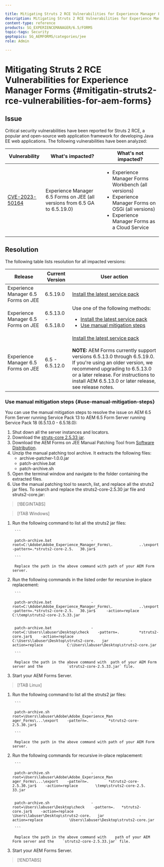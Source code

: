 ```yaml
---

title: Mitigating Struts 2 RCE Vulnerabilities for Experience Manager Forms
description: Mitigating Struts 2 RCE Vulnerabilities for Experience Manager Forms
content-type: reference
products: SG_EXPERIENCEMANAGER/6.5/FORMS
topic-tags: Security
geptopics: SG_AEMFORMS/categories/jee
role: Admin

---
```


# Mitigating Struts 2 RCE Vulnerabilities for Experience Manager Forms {#mitigatin-struts2-rce-vulnerabilities-for-aem-forms}

## Issue

Critical security vulnerabilities have been reported for Struts 2 RCE, a popular and open-source web application framework for developing Java EE web applications. The following vulnerabilities have been analyzed:

| Vulnerability  | What's impacted?  | What's not impacted?  |
|---|---|---|
| [CVE-2023-50164](https://cve.mitre.org/cgi-bin/cvename.cgi?name=2023-50164)  | Experience Manager 6.5 Forms on JEE (all versions from 6.5 GA to 6.5.19.0)  | <ul><li> Experience Manager Forms Workbench (all versions)</li> <li> Experience Manager Forms on OSGi (all versions) </li> <li> Experience Manager Forms as a Cloud Service </li> <ul>|

## Resolution

The following table lists resolution for all impacted versions: 

| Release  | Current Version  | User action  |
|---|---|---|
| Experience Manager 6.5 Forms on JEE  |  6.5.19.0 | [Install the latest service pack](https://experienceleague.adobe.com/docs/experience-manager-65/release-notes/aem-forms-current-service-pack-installation-instructions.html?lang=en) |
| Experience Manager 6.5 Forms on JEE  |  6.5.13.0 - 6.5.18.0| Use one of the following methods: <ul><li>  <a href="https://experienceleague.adobe.com/docs/experience-manager-65/release-notes/aem-forms-current-service-pack-installation-instructions.html?lang=en"> Install the latest service pack </a> </li> <li> <a href ="#use-manual-mitigation-steps"> Use manual mitigation steps </a> |
| Experience Manager 6.5 Forms on JEE  |  6.5 - 6.5.12.0 | [Install the latest service pack](https://experienceleague.adobe.com/docs/experience-manager-65/release-notes/aem-forms-current-service-pack-installation-instructions.html?lang=en)  </br> </br> **NOTE:** AEM Forms currently support versions 6.5.13.0 through 6.5.19.0. If you're using an older version, we recommend upgrading to 6.5.13.0 or a later release. For instructions to install AEM 6.5.13.0 or later release, see release notes.|

### Use manual mitigation steps {#use-manual-mitigation-steps}

You can use the manual mitigation steps to resolve the issue on AEM 6.5 Form Server running Service Pack 13 to AEM 6.5 Form Server running Service Pack 18 (6.5.13.0 - 6.5.18.0):

1. Shut down all the server instances and locators.
1. Download the [struts-core 2.5.33 jar](https://repo1.maven.org/maven2/org/apache/struts/struts2-core/2.5.33/struts2-core-2.5.33.jar).
1. Download the AEM Forms on JEE Manual Patching Tool from [Software Distribution](https://experience.adobe.com/#/downloads/content/software-distribution/en/aem.html?package=/content/software-distribution/en/details.html/content/dam/aem/public/adobe/packages/cq650/servicepack/fd/patch_utility/archive-patcher-1.0.0.zip).
1. Unzip the manual patching tool archive. It extracts the following files:
    * archive-patcher-1.0.0.jar
    * patch-archive.bat
    * patch-archive.sh
1. Open the terminal window and navigate to the folder containing the extracted files.
1. Use the manual patching tool to search, list, and replace all the struts2 jar files. To search and replace the struts2-core-2.5.30 jar file and struts2-core.jar:

    
>[!BEGINTABS]

>[!TAB Windows]

1. Run the following command to list all the    struts2            jar files:

        ```

        patch-archive.bat                  -root=C:\Adobe\Adobe_Experience_Manager_Forms\.            ..\export -pattern=.*struts2-core-2.5.   30.jar$

        ```

        Replace the path in the above command with path of your AEM Form server.

1. Run the following commands in the listed order    for           recursive in-place replacement:

        ```
        
        patch-archive.bat                  -root=C:\Adobe\Adobe_Experience_Manager_Forms\.            ..\export -pattern=.*struts2-core-2.5.   30.jar$     -action=replace    C:\temp\struts2-core-2.5.33.jar

        
        patch-archive.bat                  -root=C:\Users\labuser\Desktop\check    -pattern=.         *struts2-core.jar$    -action=replace           C:\Users\labuser\Desktop\struts2-core.   jar          -action=replace           C:\Users\labuser\Desktop\struts2-core.jar
        
        ```

        Replace the path in the above command with  path of your AEM Form server and the           `struts2-core-2.5.33.jar` file.

1. Start your AEM Forms Server. 


>[!TAB Linux]

1. Run the following command to list all the    struts2            jar files:

        ```

        patch-archive.sh                   -root=\Users\labuser\Adobe\Adobe_Experience_Man            ager_Forms\...\export    -pattern=.         *struts2-core-2.5.30.jar$

        ```

        Replace the path in the above command with path of your AEM Form server.

1. Run the following commands for recursive    in-place            replacement:

        ```
        
        patch-archive.sh                   -root=\Users\labuser\Adobe\Adobe_Experience_Man            ager_Forms\...\export    -pattern=.         *struts2-core-2.5.30.jar$    -action=replace        \temp\struts2-core-2.5.   33.jar

        
        patch-archive.sh                   -root=\Users\labuser\Desktop\check    -pattern=.   *struts2-core.jar$    -action=replace                  \Users\labuser\Desktop\struts2-core.   jar                -action=replace            \Users\labuser\Desktop\struts2-core.jar
        
        ```

        Replace the path in the above command with    path of your AEM Form server and the    `struts2-core-2.5.33.jar` file.

1. Start your AEM Forms Server. 

>[!ENDTABS]




<!-- 
### Manual patching tool 


>[!BEGINTABS]

>[!TAB Windows]

    ```
    
    patch-archive.bat [-root=dir-or-file] [-pattern=regex] [-action=list(default)|delete|replace <replacement-file>]

    ```

* **dir-or-file**: Specifies path of directory containing multiple archives to patch. The default path for AEM Forms on JEE is <>. 
* **regex**: Specifies regular expression identifying a file or an archive entry to patch. It is tested against each file's or archive entry's absolute path. For example, the pattern `.*struts2-core-2.5.30.jar$` search for all the lines that end with the exact string `struts2-core-2.5.30.jar`.
* **list**: Lists the matched files or archive entries. It recursively searches for and reports all instances of the supplied pattern matched in any entry present in any archive file (zip/jar/war/ear) inside the supplied root directory. No changes are made to any file. It is the default action of the tool, when no action is specified.
* **delete**: Deletes the matched files or archive entries. If the matched entity is an archive, deletion happens before traversing it. This prevents any potentially matching entries inside it from being reported.  
* **replace**: Substitutes the matched files or archive entries with the supplied replacement. If the matched entity is an archive, replacement happens before traversing it. This prevents any potentially matching entries inside it from being reported.

>[!TAB macOS]

    ```
    
    patch-archive.sh [-root=dir-or-file] [-pattern=regex] [-action=list(default)|delete|replace <replacement-file>]

    ```

* **dir-or-file**: Specifies path of directory containing multiple archives to patch. The default path for AEM Forms on JEE is <>. 
* **regex**: Specifies regular expression identifying a file or an archive entry to patch. It is tested against each file's or archive entry's absolute path. For example, the pattern `.*struts2-core-2.5.30.jar$` search for all the lines that end with the exact string `struts2-core-2.5.30.jar`.
* **list**: Lists the matched files or archive entries. It recursively searches for and reports all instances of the supplied pattern matched in any entry present in any archive file (zip/jar/war/ear) inside the supplied root directory. No changes are made to any file. It is the default action of the tool, when no action is specified.
* **delete**: Deletes the matched files or archive entries. If the matched entity is an archive, deletion happens before traversing it. This prevents any potentially matching entries inside it from being reported.  
* **replace**: Substitutes the matched files or archive entries with the supplied replacement. If the matched entity is an archive, replacement happens before traversing it. This prevents any potentially matching entries inside it from being reported.  

>[!TAB Linux]

    ```
    
    patch-archive.sh [-root=dir-or-file] [-pattern=regex] [-action=list(default)|delete|replace <replacement-file>]

    ```

* **dir-or-file**: Specifies path of directory containing multiple archives to patch. The default path for AEM Forms on JEE is <>. 
* **regex**: Specifies regular expression identifying a file or an archive entry to patch. It is tested against each file's or archive entry's absolute path. For example, the pattern `.*struts2-core-2.5.30.jar$` search for all the lines that end with the exact string `struts2-core-2.5.30.jar`.
* **list**: Lists the matched files or archive entries. It recursively searches for and reports all instances of the supplied pattern matched in any entry present in any archive file (zip/jar/war/ear) inside the supplied root directory. No changes are made to any file. It is the default action of the tool, when no action is specified.
* **delete**: Deletes the matched files or archive entries. If the matched entity is an archive, deletion happens before traversing it. This prevents any potentially matching entries inside it from being reported.  
* **replace**: Substitutes the matched files or archive entries with the supplied replacement. If the matched entity is an archive, replacement happens before traversing it. This prevents any potentially matching entries inside it from being reported.  



>[!ENDTABS]









--> 